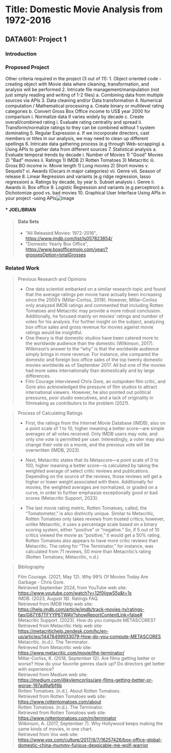 # Title: Domestic Movie Analysis from 1972-2016
## DATA601: Project 1

### Introduction

### Proposed Project

Other criteria required in the project (3 out of 11):
	1. Object oriented code - creating object with Movie data where cleaning, transformation, and analysis will be performed 
	2. Intricate file management/manipulation (not just simply reading and writing of 1-2 files)
		a. Combining data from multiple sources via APIs
	3. Data cleaning and/or Data transformation
	4. Numerical computation / Mathematical processing
		a. Create binary or multilevel rating categories
		b. Convert Gross Box Office income to US$ year 2000 for comparison
			i. Normalize data if varies widely by decade
		c. Create overall/combined rating
			i. Evaluate rating centrality and spread
			ii. Transform/normalize ratings to they can be combined without 1 system dominating
	5. Regular Expression
		a. If we incorporate directors, cast members or titles in our analysis, we may need to clean up different spellings
	6. Intricate data gathering process (e.g through Web-scrapping)
		a. Using APIs to gather data from different sources
	7. Statistical analysis
		a. Evaluate temporal trends by decade
			i. Number of Movies
				1) "Good" Movies
				2) "Bad" movies
			ii. Ratings
				1) IMDB
				2) Rotten Tomatoes
				3) Metacritic
			iii. Gross BO income
			iv. Movie length
				1) Long movies
				2) Short movies
			v. Sequels?
			vi. Awards (Oscars in major categories)
			vii. Genre
			viii. Season of release
	8. Linear Regression and variants (e.g ridge regression, lasso regression)
		a. Ratings by decade, by year
		b. Subset analysis
			i. Genre
			ii. Awards
			iii. Box office
	9. Logistic Regression and variants (e.g perceptron)
		a. Dichotomize good vs. bad movies
	10. Graphical User Interface
Using APIs in your project -using APIs![image](https://github.com/user-attachments/assets/6215b806-61e2-43bf-bd18-14424a9d9c12)




#### * JOEL/BRIAN

> #### Data Sets
> * "All Released Movies: 1972-2016", https://www.imdb.com/list/ls057823854/
> * "Domestic Yearly Box Office", https://www.boxofficemojo.com/year/?grossesOption=totalGrosses

### Related Work

> Previous Research and Opinions
> * One data scientist embarked on a similar research topic and found that the average ratings per movie have actually been increasing since the 2000’s (Millar-Corliss, 2018).  However, Millar-Corliss only analyzed IMDB ratings and commented that including Rotten Tomatoes and Metacritic may provide a more robust conclusion.  Additionally, he focused mainly on movies’ ratings and number of votes for his analysis.  For further insight on the subject, analyzing box office sales and gross revenue for movies against movie ratings would be insightful.
> * One theory is that domestic studios have been catered more to the worldwide audience than the domestic (Wilkinson, 2017).  Wilkinson’s answer to the “why” is that the worldwide audience simply brings in more revenue.  For instance, she compared the domestic and foreign box office sales of the top twenty domestic movies worldwide as of September 2017.  All but one of the movies had more sales internationally than domestically and by large differences. 
> * Film Courage interviewed Chris Gore, an outspoken film critic, and Gore also acknowledged the pressure of film studios to attract international viewers.  However, he also pointed out political pressures, poor studio executives, and a lack of originality in filmmaking as contributors to the problem (2021). <br>

> Process of Calculating Ratings
> * First, the ratings from the Internet Movie Database (IMDB), also on a point scale of 1 to 10, higher meaning a better score—are simple averages of all votes received.  Only IMDB users may vote, and only one vote is permitted per user.  Interestingly, a voter may also change their vote on a movie, and the previous vote will be overwritten (IMDB, 2023).<br>

> * Next, Metacritic states that its Metascore—a point scale of 0 to 100, higher meaning a better score—is calculated by taking the weighted average of select critic reviews and publications.  Depending on the source of the reviews, those reviews will get a higher or lower weight associated with them.  Additionally for movies, the weighted averages are normalized, or graded on a curve, in order to further emphasize exceptionally good or bad scores (Metacritic Support, 2023).<br>

> * The last movie rating metric, Rotten Tomatoes, called, the “Tomatometer,” is also distinctly unique.  Similar to Metacritic, Rotten Tomatoes only takes reviews from trusted critics; however, unlike Metacritic, it uses a percentage scale based on a binary scoring system, either “positive” or “negative.”  So, if 5 out of 10 critics viewed the movie as “positive,” it would get a 50% rating.  Rotten Tomatoes also appears to have more critic reviews than Metacritic.  The rating for “The Terminator,” for instance, was calculated from 71 reviews, 50 more than Metacritic’s rating (Rotten Tomatoes; Metacritic, n.d.)<br>

>Bibliography
>
>Film Courage. (2021, May 12). Why 99% Of Movies Today Are Garbage - Chris Gore. <br>Retrieved September 2024, from YouTube web site: https://www.youtube.com/watch?v=12f0ligwS5s&t=1s<br>
>IMDB. (2023, August 18). Ratings FAQ.<br> Retrieved from IMDB Help web site: https://help.imdb.com/article/imdb/track-movies-tv/ratings-faq/G67Y87TFYYP6TWAV?showReportContentLink=false#<br>
>Metacritic Support. (2023). How do you compute METASCORES? <br>Retrieved from Metacritic Help web site: https://metacritichelp.zendesk.com/hc/en-us/articles/14478499933079-How-do-you-compute-METASCORES
>Metacritic. (n.d.). The Terminator. <br>Retrieved from Metacritic web site: https://www.metacritic.com/movie/the-terminator/<br>
>Millar-Corliss, K. (2018, September 12). Are films getting better or worse? How do your favorite genres stack up? Do directors get better with experience?<br> Retrieved from Medium web site: https://medium.com/@kylemcorliss/are-films-getting-better-or-worse-197ad9afbf6b<br>
>Rotten Tomatoes. (n.d.). About Rotten Tomatoes.<br> Retrieved from Rotten Tomatoes web site: https://www.rottentomatoes.com/about<br>
>Rotten Tomatoes. (n.d.). The Terminator.<br> Retrieved from Rotten Tomatoes web site: https://www.rottentomatoes.com/m/terminator<br>
>Wilkinson, A. (2017, September 7). Why Hollywood keeps making the same kinds of movies, in one chart.<br> Retrieved from Vox web site: https://www.vox.com/culture/2017/9/7/16257426/box-office-global-domestic-china-mummy-furious-despicable-me-wolf-warrior<br>






